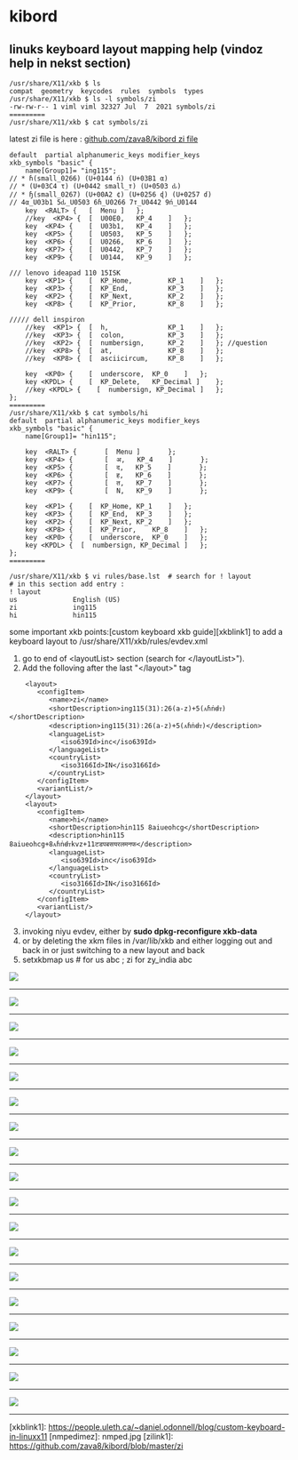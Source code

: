 # kibord
## linuks keyboard layout mapping help (vindoz help in nekst section) 

```
/usr/share/X11/xkb $ ls
compat  geometry  keycodes  rules  symbols  types
/usr/share/X11/xkb $ ls -l symbols/zi
-rw-rw-r-- 1 viml viml 32327 Jul  7  2021 symbols/zi
=========
/usr/share/X11/xkb $ cat symbols/zi
```
latest zi file is here :
<a href="https://github.com/zava8/kibord/blob/master/zi">github.com/zava8/kibord zi file</a>
```
default  partial alphanumeric_keys modifier_keys
xkb_symbols "basic" {
    name[Group1]= "ing115";
// * ɦ(small_0266) (U+0144 ń) (U+03B1 α) 
// * (U+03C4 τ) (U+0442 small_т) (U+0503 ԃ) 
// * ɧ(small_0267) (U+00A2 ¢) (U+0256 ɖ) (U+0257 ɗ)
// 4α_U03b1 5ԃ_U0503 6ɦ_U0266 7т_U0442 9ń_U0144
    key  <RALT> {	[  Menu	]	};
    //key  <KP4> {	[  U00E0,	KP_4	]	};
    key  <KP4> {	[  U03b1,	KP_4	]	};
    key  <KP5> {	[  U0503,	KP_5	]	};
    key  <KP6> {	[  U0266,	KP_6	]	};
    key  <KP7> {	[  U0442,	KP_7	]	};
    key  <KP9> {	[  U0144,	KP_9	]	};

/// lenovo ideapad 110 15ISK
    key  <KP1> {	[  KP_Home,         KP_1	]	};
    key  <KP3> {	[  KP_End,          KP_3	]	};
    key  <KP2> {	[  KP_Next,         KP_2	]	};
    key  <KP8> {	[  KP_Prior,        KP_8	]	};

///// dell inspiron
    //key  <KP1> {	[  h,               KP_1	]	};
    //key  <KP3> {	[  colon,           KP_3	]	};
    //key  <KP2> {	[  numbersign,      KP_2	]	}; //question
    //key  <KP8> {	[  at,              KP_8	]	};
    //key  <KP8> {	[  asciicircum,     KP_8	]	};

    key  <KP0> {	[  underscore,	KP_0	]	};
    key <KPDL> {	[  KP_Delete,	KP_Decimal ]	};
    //key <KPDL> {    [  numbersign, KP_Decimal ]   };
};
=========
/usr/share/X11/xkb $ cat symbols/hi
default  partial alphanumeric_keys modifier_keys
xkb_symbols "basic" {
    name[Group1]= "hin115";

    key  <RALT> {       [  Menu ]       };
    key  <KP4> {        [  अ,   KP_4    ]       };
    key  <KP5> {        [  द,   KP_5    ]       };
    key  <KP6> {        [  ह,   KP_6    ]       };
    key  <KP7> {        [  त,   KP_7    ]       };
    key  <KP9> {        [  N,   KP_9    ]       };

    key  <KP1> {	[  KP_Home,	KP_1	]	};
    key  <KP3> {	[  KP_End,	KP_3	]	};
    key  <KP2> {	[  KP_Next,	KP_2	]	};
    key  <KP8> {	[  KP_Prior,	KP_8	]	};
    key  <KP0> {	[  underscore,	KP_0	]	};
    key <KPDL> {  [  numbersign, KP_Decimal ]   };
};
=========

/usr/share/X11/xkb $ vi rules/base.lst  # search for ! layout
# in this section add entry :
! layout
us              English (US)
zi              ing115
hi              hin115
```
some important xkb points:[custom keyboard xkb guide][xkblink1]
to add a keyboard layout to /usr/share/X11/xkb/rules/evdev.xml

1. go to end of &lt;layoutList&gt; section (search for &lt;/layoutList&gt;").
2. Add the folloving after the last "&lt;/layout&gt;" tag

```
    <layout>
       <configItem>
          <name>zi</name>
          <shortDescription>ing115(31):26(a-z)+5(ᴀɦṅꟈᴛ)</shortDescription>
          <description>ing115(31):26(a-z)+5(ᴀɦṅꟈᴛ)</description>
          <languageList>  
             <iso639Id>inc</iso639Id>
          </languageList>
          <countryList>
             <iso3166Id>IN</iso3166Id>
          </countryList>
       </configItem>
       <variantList/>
    </layout>
    <layout>
       <configItem>
          <name>hi</name>
          <shortDescription>hin115 8aiueohcg</shortDescription>
          <description>hin115 8aiueohcg+8ᴀɦṅꟈᴛkvz+11टडपबसयरलमनफ</description>
          <languageList>
             <iso639Id>inc</iso639Id>
          </languageList>
          <countryList>
             <iso3166Id>IN</iso3166Id>
          </countryList>
       </configItem>
       <variantList/>
    </layout>
```
3. invoking niyu evdev, either by **sudo dpkg-reconfigure xkb-data**
3.  or by deleting the xkm files in /var/lib/xkb and either logging out and back in or just switching to a new layout and back
4. setxkbmap us # for us abc ; zi for zy_india abc

<img src="i/nmped3.jpg"></img> <hr/>
<img src="i/hin_nmped2.jpg"></img> <hr/>
<img src="i/laptop_hin54.jpg"></img> <hr/>
<img src="i/laptop_hin58.jpg"></img> <hr/>
<img src="i/kibord_hindi54.jpg"></img> <hr/>
<img src="i/kibord_hindi58.jpg"></img> <hr/>
<img src="i/pnzabi_nmped2.jpg"></img> <hr/>
<img src="i/kibord_pnzabi54.jpg"></img> <hr/>
<img src="i/kibord_pnzabi58.jpg"></img> <hr/>
<img src="i/bangla_nmped2.jpg"></img> <hr/>
<img src="i/kannada_nmped2.jpg"></img> <hr/>
<img src="i/telugu_nmped2.jpg"></img> <hr/>
<img src="i/tmil_nmped2.jpg"></img> <hr/>
<img src="i/mlyalm_nmped2.jpg"></img> <hr/>
<img src="i/odia_nmped2.jpg"></img> <hr/>
<img src="i/guz_nmped2.jpg"></img> <hr/>
<img src="i/laptop_hin.jpg"></img> <hr/>
<img src="i/zeb_kb_gurum.jpg"></img> <hr/>
[xkblink1]: https://people.uleth.ca/~daniel.odonnell/blog/custom-keyboard-in-linuxx11
[nmpedimez]: nmped.jpg
[zilink1]: https://github.com/zava8/kibord/blob/master/zi
